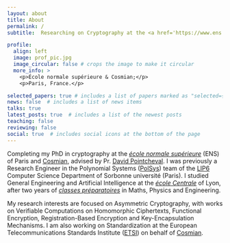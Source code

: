 ```yaml
---
layout: about
title: About
permalink: /
subtitle:  Researching on Cryptography at the <a href='https://www.ens.psl.eu/'>école normale supérieure</a> and <a href="https://cosmian.com/">Cosmian</a>, Paris, France.  # <a href='#'>Affiliations</a>. Address. Contacts. Moto. Etc.

profile:
  align: left
  image: prof_pic.jpg
  image_circular: false # crops the image to make it circular
  more_info: >
    <p>École normale supérieure & Cosmian;</p>
    <p>Paris, France.</p>

selected_papers: true # includes a list of papers marked as "selected={true}"
news: false  # includes a list of news items
talks: true
latest_posts: true  # includes a list of the newest posts
teaching: false
reviewing: false
social: true  # includes social icons at the bottom of the page
---
```


Completing my PhD in cryptography at the *<a href='https://www.ens.psl.eu/'>école normale supérieure</a>* (ENS) of Paris and <a href="https://cosmian.com/">Cosmian</a>, advised by Pr. <a href="https://www.di.ens.fr/david.pointcheval/index.php">David Pointcheval</a>.
I was previously a Research Engineer in the Polynomial Systems (<a href="https://www-polsys.lip6.fr/">PolSys</a>) team of the <a href="https://www.lip6.fr/">LIP6</a> Computer Science Department of Sorbonne université (Paris). I studied General Engineering and Artificial Intelligence at the *<a href="https://www.ec-lyon.fr/">école Centrale</a>* of Lyon, after two years of *<a href="https://www.stanislas.fr/unite-pedagogique/classes-preparatoires/filieres/cpge-scientifiques/">classes préparatoires</a>* in Maths, Physics and Engineering.

<!-- Write your biography here. Tell the world about yourself. Link to your favorite [subreddit](http://reddit.com). You can put a picture in, too. The code is already in, just name your picture `prof_pic.jpg` and put it in the `assets/img/` folder. -->

<!-- Put your address / P.O. box / other info right below your picture. You can also disable any of these elements by editing `profile` property of the YAML header of your `_pages/about.md`. Edit `_bibliography/papers.bib` and Jekyll will render your [publications page](/al-folio/publications/) automatically. -->

My research interests are focused on Asymmetric Cryptography, with works on Verifiable Computations on Homomorphic Ciphertexts, Functional Encryption, Registration-Based Encryption and Key-Encapsulation Mechanisms. I am also working on Standardization at the European Telecommunications Standards Institute (<a href="https://www.etsi.org/">ETSI</a>) on behalf of <a href="https://cosmian.com/">Cosmian</a>.

<!-- Link to your social media connections, too. This theme is set up to use [Font Awesome icons](https://fontawesome.com/) and [Academicons](https://jpswalsh.github.io/academicons/), like the ones below. Add your Facebook, Twitter, LinkedIn, Google Scholar, or just disable all of them. -->